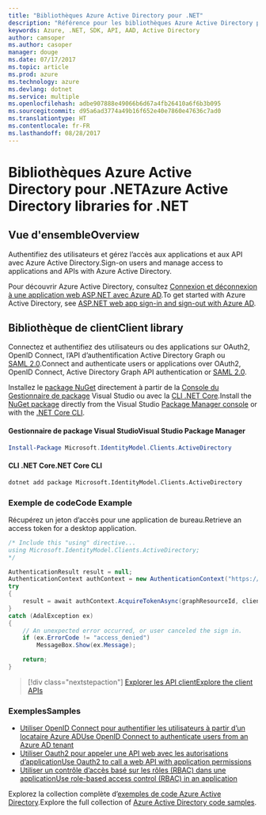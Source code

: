```yaml
---
title: "Bibliothèques Azure Active Directory pour .NET"
description: "Référence pour les bibliothèques Azure Active Directory pour .NET"
keywords: Azure, .NET, SDK, API, AAD, Active Directory
author: camsoper
ms.author: casoper
manager: douge
ms.date: 07/17/2017
ms.topic: article
ms.prod: azure
ms.technology: azure
ms.devlang: dotnet
ms.service: multiple
ms.openlocfilehash: adbe907888e49066b6d67a4fb26410a6f6b3b095
ms.sourcegitcommit: d95a6ad3774a49b16f652e40e7860e47636c7ad0
ms.translationtype: HT
ms.contentlocale: fr-FR
ms.lasthandoff: 08/28/2017
---
```

# <a name="azure-active-directory-libraries-for-net"></a><span data-ttu-id="16343-104">Bibliothèques Azure Active Directory pour .NET</span><span class="sxs-lookup"><span data-stu-id="16343-104">Azure Active Directory libraries for .NET</span></span>

## <a name="overview"></a><span data-ttu-id="16343-105">Vue d'ensemble</span><span class="sxs-lookup"><span data-stu-id="16343-105">Overview</span></span>

<span data-ttu-id="16343-106">Authentifiez des utilisateurs et gérez l’accès aux applications et aux API avec Azure Active Directory.</span><span class="sxs-lookup"><span data-stu-id="16343-106">Sign-on users and manage access to applications and APIs with Azure Active Directory.</span></span>

<span data-ttu-id="16343-107">Pour découvrir Azure Active Directory, consultez [Connexion et déconnexion à une application web ASP.NET avec Azure AD](https://docs.microsoft.com/en-us/azure/active-directory/develop/active-directory-devquickstarts-webapp-dotnet).</span><span class="sxs-lookup"><span data-stu-id="16343-107">To get started with Azure Active Directory, see [ASP.NET web app sign-in and sign-out with Azure AD](https://docs.microsoft.com/en-us/azure/active-directory/develop/active-directory-devquickstarts-webapp-dotnet).</span></span>

## <a name="client-library"></a><span data-ttu-id="16343-108">Bibliothèque de client</span><span class="sxs-lookup"><span data-stu-id="16343-108">Client library</span></span>

<span data-ttu-id="16343-109">Connectez et authentifiez des utilisateurs ou des applications sur OAuth2, OpenID Connect, l’API d’authentification Active Directory Graph ou [SAML 2.0](https://docs.microsoft.com/azure/active-directory/develop/active-directory-saml-protocol-reference).</span><span class="sxs-lookup"><span data-stu-id="16343-109">Connect and authenticate users or applications over OAuth2, OpenID Connect, Active Directory Graph API authentication or [SAML 2.0](https://docs.microsoft.com/azure/active-directory/develop/active-directory-saml-protocol-reference).</span></span>

<span data-ttu-id="16343-110">Installez le [package NuGet](https://www.nuget.org/packages/Microsoft.Azure.Management.AppService.Fluent) directement à partir de la [Console du Gestionnaire de package][PackageManager] Visual Studio ou avec la [CLI .NET Core][DotNetCLI].</span><span class="sxs-lookup"><span data-stu-id="16343-110">Install the [NuGet package](https://www.nuget.org/packages/Microsoft.Azure.Management.AppService.Fluent) directly from the Visual Studio [Package Manager console][PackageManager] or with the [.NET Core CLI][DotNetCLI].</span></span>

#### <a name="visual-studio-package-manager"></a><span data-ttu-id="16343-111">Gestionnaire de package Visual Studio</span><span class="sxs-lookup"><span data-stu-id="16343-111">Visual Studio Package Manager</span></span>

```powershell
Install-Package Microsoft.IdentityModel.Clients.ActiveDirectory
```

#### <a name="net-core-cli"></a><span data-ttu-id="16343-112">CLI .NET Core</span><span class="sxs-lookup"><span data-stu-id="16343-112">.NET Core CLI</span></span>

```bash
dotnet add package Microsoft.IdentityModel.Clients.ActiveDirectory
```

### <a name="code-example"></a><span data-ttu-id="16343-113">Exemple de code</span><span class="sxs-lookup"><span data-stu-id="16343-113">Code Example</span></span>

<span data-ttu-id="16343-114">Récupérez un jeton d’accès pour une application de bureau.</span><span class="sxs-lookup"><span data-stu-id="16343-114">Retrieve an access token for a desktop application.</span></span>

```csharp
/* Include this "using" directive...
using Microsoft.IdentityModel.Clients.ActiveDirectory;
*/

AuthenticationResult result = null;
AuthenticationContext authContext = new AuthenticationContext("https://someauthority.com");
try
{
    result = await authContext.AcquireTokenAsync(graphResourceId, clientId, redirectUri, new PlatformParameters(PromptBehavior.Auto));
}
catch (AdalException ex)
{
    // An unexpected error occurred, or user canceled the sign in.
    if (ex.ErrorCode != "access_denied")
        MessageBox.Show(ex.Message);

    return;
}
```

> [!div class="nextstepaction"]
> [<span data-ttu-id="16343-115">Explorer les API client</span><span class="sxs-lookup"><span data-stu-id="16343-115">Explore the client APIs</span></span>](/dotnet/api/overview/azure/activedirectory/client)

### <a name="samples"></a><span data-ttu-id="16343-116">Exemples</span><span class="sxs-lookup"><span data-stu-id="16343-116">Samples</span></span>

* [<span data-ttu-id="16343-117">Utiliser OpenID Connect pour authentifier les utilisateurs à partir d’un locataire Azure AD</span><span class="sxs-lookup"><span data-stu-id="16343-117">Use OpenID Connect to authenticate users from an Azure AD tenant</span></span>](https://github.com/Azure-Samples/active-directory-dotnet-webapp-openidconnect)
* [<span data-ttu-id="16343-118">Utiliser Oauth2 pour appeler une API web avec les autorisations d’application</span><span class="sxs-lookup"><span data-stu-id="16343-118">Use Oauth2 to call a web API with application permissions</span></span>](https://github.com/Azure-Samples/active-directory-dotnet-webapp-webapi-oauth2-appidentity)
* [<span data-ttu-id="16343-119">Utiliser un contrôle d’accès basé sur les rôles (RBAC) dans une application</span><span class="sxs-lookup"><span data-stu-id="16343-119">Use role-based access control (RBAC) in an application</span></span>](https://github.com/Azure-Samples/active-directory-dotnet-webapp-roleclaims)

<span data-ttu-id="16343-120">Explorez la collection complète d’[exemples de code Azure Active Directory](https://docs.microsoft.com/en-us/azure/active-directory/develop/active-directory-code-samples).</span><span class="sxs-lookup"><span data-stu-id="16343-120">Explore the full collection of [Azure Active Directory code samples](https://docs.microsoft.com/en-us/azure/active-directory/develop/active-directory-code-samples).</span></span>

[PackageManager]: https://docs.microsoft.com/nuget/tools/package-manager-console
[DotNetCLI]: https://docs.microsoft.com/en-us/dotnet/core/tools/dotnet-add-package
